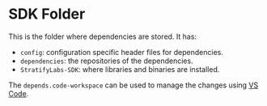 # SDK Folder

This is the folder where dependencies are stored. It has:

- `config`: configuration specific header files for dependencies.
- `dependencies`: the repositories of the dependencies.
- `StratifyLabs-SDK`: where libraries and binaries are installed.

The `depends.code-workspace` can be used to manage the changes using  [VS Code](https://code.visualstudio.com/).